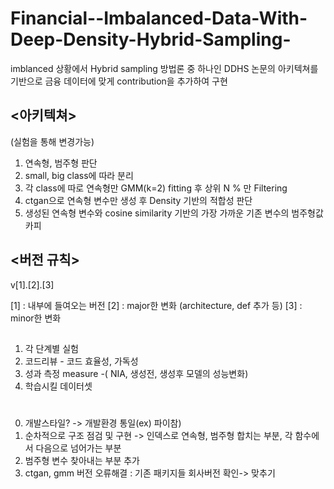 # Financial--Imbalanced-Data-With-Deep-Density-Hybrid-Sampling-

imblanced 상황에서 Hybrid sampling 방법론 중 하나인 
DDHS 논문의 아키텍쳐를 기반으로 금융 데이터에 맞게 contribution을 추가하여 구현 

## <아키텍쳐>
(실험을 통해 변경가능)

1) 연속형, 범주형 판단
2) small, big class에 따라 분리
3) 각 class에 따로 연속형만 GMM(k=2) fitting 후 상위 N % 만 Filtering
4) ctgan으로 연속형 변수만 생성 후 Density 기반의 적합성 판단
5) 생성된 연속형 변수와 cosine similarity 기반의 가장 가까운 기존 변수의 범주형값 카피

## <버전 규칙>

v[1].[2].[3]

[1] : 내부에 들여오는 버전
[2] : major한 변화 (architecture, def 추가 등)
[3] : minor한 변화 

## <needs list>

1. 각 단계별 실험
2. 코드리뷰 - 코드 효율성, 가독성
3. 성과 측정 measure -( NIA, 생성전, 생성후 모델의 성능변화)
4. 학습시킬 데이터셋 

# <to do list>

0. 개발스타일? -> 개발환경 통일(ex) 파이참) 
1. 순차적으로 구조 점검 및 구현 -> 인덱스로 연속형, 범주형 합치는 부분, 각 함수에서 다음으로 넘어가는 부분  
2. 범주형 변수 찾아내는 부분 추가 
3. ctgan, gmm 버전 오류해결 : 기존 패키지들 회사버전 확인-> 맞추기
